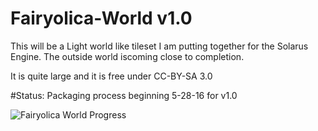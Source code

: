 # Fairyolica-World v1.0
This will be a Light world like tileset I am putting together for the Solarus Engine. The outside world iscoming close to completion.  

It is quite large and it is free under CC-BY-SA 3.0

#Status: Packaging process beginning 5-28-16 for v1.0 

![Fairyolica World Progress](http://s33.postimg.org/7ok0lklnj/Fairyolica_World_tiles.png)
